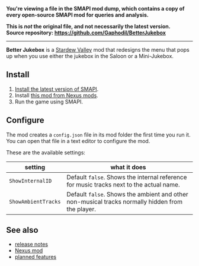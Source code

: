 **You're viewing a file in the SMAPI mod dump, which contains a copy of every open-source SMAPI mod
for queries and analysis.**

**This is _not_ the original file, and not necessarily the latest version.**  
**Source repository: https://github.com/Gaphodil/BetterJukebox**

----

**Better Jukebox** is a [Stardew Valley](http://stardewvalley.net/) mod that redesigns the menu
that pops up when you use either the jukebox in the Saloon or a Mini-Jukebox.

## Install
1. [Install the latest version of SMAPI](https://smapi.io/).
2. Install [this mod from Nexus mods](http://www.nexusmods.com/stardewvalley/mods/6017).
3. Run the game using SMAPI.

## Configure
The mod creates a `config.json` file in its mod folder the first time you run it. You can open that
file in a text editor to configure the mod.

These are the available settings:

| setting				| what it does
| ---					| --- 
| `ShowInternalID`		| Default `false`. Shows the internal reference for music tracks next to the actual name.
| `ShowAmbientTracks`	| Default `false`. Shows the ambient and other non-musical tracks normally hidden from the player.

## See also
* [release notes](release-notes.md)
* [Nexus mod](https://www.nexusmods.com/stardewvalley/mods/6017)
* [planned features](planned-features.md)
